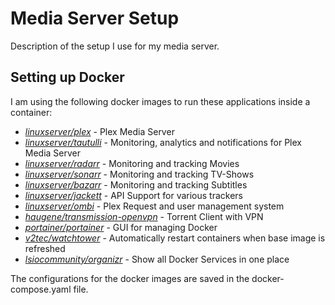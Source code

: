 # Media Server Setup

Description of the setup I use for my media server.

## Setting up Docker

I am using the following docker images to run these applications inside a container:

- *[linuxserver/plex](https://hub.docker.com/r/linuxserver/plex/)* - Plex Media Server
- *[linuxserver/tautulli](https://hub.docker.com/r/linuxserver/tautulli)* - Monitoring, analytics and notifications for Plex Media Server
- *[linuxserver/radarr](https://hub.docker.com/r/linuxserver/radarr)* - Monitoring and tracking Movies
- *[linuxserver/sonarr](https://hub.docker.com/r/linuxserver/sonarr)* - Monitoring and tracking TV-Shows
- *[linuxserver/bazarr](https://hub.docker.com/r/linuxserver/bazarr)* - Monitoring and tracking Subtitles
- *[linuxserver/jackett](https://hub.docker.com/r/linuxserver/jackett)* - API Support for various trackers
- *[linuxserver/ombi](https://hub.docker.com/r/linuxserver/ombi)* - Plex Request and user management system
- *[haugene/transmission-openvpn](https://github.com/haugene/docker-transmission-openvpn)* - Torrent Client with VPN
- *[portainer/portainer](https://hub.docker.com/r/portainer/portainer)* - GUI for managing Docker
- *[v2tec/watchtower](https://hub.docker.com/r/v2tec/watchtower)* - Automatically restart containers when base image is refreshed
- *[lsiocommunity/organizr](https://hub.docker.com/r/lsiocommunity/organizr/)* - Show all Docker Services in one place

The configurations for the docker images are saved in the docker-compose.yaml file.
